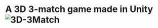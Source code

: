 # A 3D 3-match game made in Unity![3D-3Match](https://user-images.githubusercontent.com/91007334/185754239-f9df06af-42a9-4e8a-b349-cc77b9c0b978.gif)

